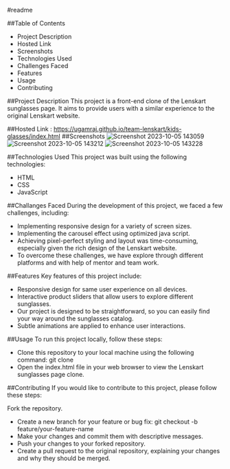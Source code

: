 #readme

##Table of Contents
- Project Description
- Hosted Link
- Screenshots
- Technologies Used
- Challenges Faced
- Features
- Usage
- Contributing

##Project Description 
This project is a front-end clone of the Lenskart sunglasses page. It aims to provide users with a similar experience to the original Lenskart website.

##Hosted Link : https://ugamraj.github.io/team-lenskart/kids-glasses/index.html
##Screenshots
![Screenshot 2023-10-05 143059](https://github.com/UgamRaj/team-lenskart/assets/128147644/7dbbe676-c163-43f8-87ca-0e99a2a11d9d)
![Screenshot 2023-10-05 143212](https://github.com/UgamRaj/team-lenskart/assets/128147644/699d3fd1-2881-44ef-b0b4-36da05f937aa)
![Screenshot 2023-10-05 143228](https://github.com/UgamRaj/team-lenskart/assets/128147644/53cd34b4-1f8e-4c4a-b55e-5ac4dd9c5855)

##Technologies Used
This project was built using the following technologies:

- HTML
- CSS
- JavaScript

##Challanges Faced
During the development of this project, we faced a few challenges, including:

- Implementing responsive design for a variety of screen sizes.
- Implementing the carousel effect using optimized java script.
- Achieving pixel-perfect styling and layout was time-consuming, especially given the rich design of the Lenskart website.
- To overcome these challenges, we have explore through different platforms and with help of mentor and team work.

##Features
Key features of this project include:

- Responsive design for same user experience on all devices.
- Interactive product sliders that allow users to explore different sunglasses.
- Our project is designed to be straightforward, so you can easily find your way around the sunglasses catalog.
- Subtle animations are applied to enhance user interactions.

##Usage
  To run this project locally, follow these steps:

- Clone this repository to your local machine using the following command: git clone
- Open the index.html file in your web browser to view the Lenskart sunglasses page clone.

##Contributing
  If you would like to contribute to this project, please follow these steps:

Fork the repository.

- Create a new branch for your feature or bug fix: git checkout -b feature/your-feature-name
- Make your changes and commit them with descriptive messages.
- Push your changes to your forked repository.
- Create a pull request to the original repository, explaining your changes and why they should be merged.
